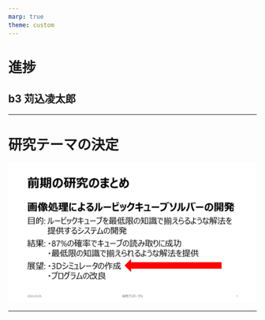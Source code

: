 ```yaml
---
marp: true
theme: custom
---
```


<!--
_class: title
-->
# 進捗
## b3 苅込凌太郎

---
# 研究テーマの決定
![bg 40%](./images/summary.png)

---
